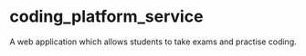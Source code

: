 # coding_platform_service
A web application which allows students to take exams and practise coding.
